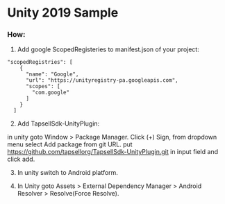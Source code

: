 # Unity 2019 Sample

### How:
1. Add google ScopedRegisteries to manifest.json of your project:

```
"scopedRegistries": [
    {
      "name": "Google",
      "url": "https://unityregistry-pa.googleapis.com",
      "scopes": [
        "com.google"
      ]
    }
  ]
```

2. Add TapsellSdk-UnityPlugin:

in unity goto Window > Package Manager. Click (+) Sign, from dropdown menu select Add package from git URL.
put https://github.com/tapsellorg/TapsellSdk-UnityPlugin.git in input field and click add.


3. In unity switch to Android platform.

4. In Unity goto Assets > External Dependency Manager > Android Resolver > Resolve(Force Resolve).